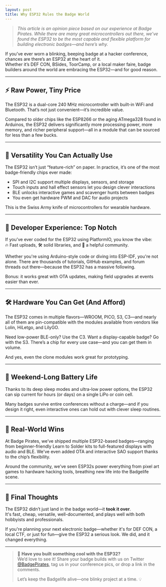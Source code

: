```yaml
---
layout: post
title: Why ESP32 Rules the Badge World
---
```


> _This article is an opinion piece based on our experience at Badge Pirates. While there are many great microcontrollers out there, we’ve found the ESP32 to be the most capable and flexible platform for building electronic badges—and here’s why._

If you’ve ever worn a blinking, beeping badge at a hacker conference, chances are there’s an ESP32 at the heart of it.  
Whether it’s DEF CON, BSides, ToorCamp, or a local maker faire, badge builders around the world are embracing the ESP32—and for good reason.

---

## ⚡ Raw Power, Tiny Price

The ESP32 is a dual-core 240 MHz microcontroller with built-in WiFi and Bluetooth. That’s not just convenient—it’s incredible value.

Compared to older chips like the ESP8266 or the aging ATmega328 found in Arduinos, the ESP32 delivers significantly more processing power, more memory, and richer peripheral support—all in a module that can be sourced for less than a few bucks.

---

## 🔌 Versatility You Can Actually Use

The ESP32 isn’t just “feature-rich” on paper. In practice, it’s one of the most badge-friendly chips ever made:

- SPI and I2C support multiple displays, sensors, and storage  
- Touch inputs and hall effect sensors let you design clever interactions  
- BLE unlocks interactive games and scavenger hunts between badges  
- You even get hardware PWM and DAC for audio projects

This is the Swiss Army knife of microcontrollers for wearable hardware.

---

## 🧰 Developer Experience: Top Notch

If you’ve ever coded for the ESP32 using PlatformIO, you know the vibe:  
🔥 Fast uploads, 🛠️ solid libraries, and 🧠 a helpful community.

Whether you're using Arduino-style code or diving into ESP-IDF, you're not alone. There are thousands of tutorials, GitHub examples, and forum threads out there—because the ESP32 has a massive following.

Bonus: it works great with OTA updates, making field upgrades at events easier than ever.

---

## 🛠️ Hardware You Can Get (And Afford)

The ESP32 comes in multiple flavors—WROOM, PICO, S3, C3—and nearly all of them are pin-compatible with the modules available from vendors like Lolin, HiLetgo, and LilyGO.

Need low-power BLE-only? Use the C3. Want a display-capable badge? Go with the S3. There’s a chip for every use case—and you can get them in volume.

And yes, even the clone modules work great for prototyping.

---

## 🔋 Weekend-Long Battery Life

Thanks to its deep sleep modes and ultra-low power options, the ESP32 can sip current for hours (or days) on a single LiPo or coin cell.

Many badges survive entire conferences without a charge—and if you design it right, even interactive ones can hold out with clever sleep routines.

---

## 🎉 Real-World Wins

At Badge Pirates, we’ve shipped multiple ESP32-based badges—ranging from beginner-friendly Learn to Solder kits to full-featured displays with audio and BLE. We've even added OTA and interactive SAO support thanks to the chip’s flexibility.

Around the community, we’ve seen ESP32s power everything from pixel art games to hardware hacking tools, breathing new life into the Badgelife scene.

---

## 🧠 Final Thoughts

The ESP32 didn’t just land in the badge world—it **took it over**.  
It's fast, cheap, versatile, well-documented, and plays well with both hobbyists and professionals.

If you're planning your next electronic badge—whether it's for DEF CON, a local CTF, or just for fun—give the ESP32 a serious look. We did, and it changed everything.

---

> 💬 **Have you built something cool with the ESP32?**  
> We’d love to see it! Share your badge builds with us on Twitter [@BadgePirates](https://twitter.com/BadgePirates), tag us in your conference pics, or drop a link in the comments.  
>  
> Let’s keep the Badgelife alive—one blinky project at a time. 💡
